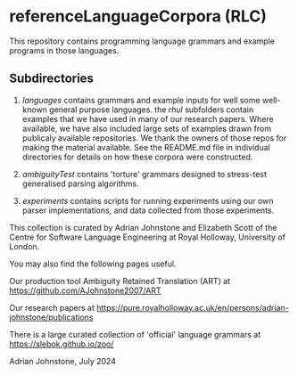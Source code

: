 # referenceLanguageCorpora (RLC)

This repository contains programming language grammars and example programs in those languages.

## Subdirectories

1. *languages* contains grammars and example inputs for well some well-known general purpose languages. the *rhul* subfolders contain examples that we have used in many of our research papers. Where available, we have also included large sets of examples drawn from publicaly available repositories. We thank the owners of those repos for making the material available.
See the README.md file in individual directories for details on how these corpora were constructed.

2. *ambiguityTest* contains 'torture' grammars designed to stress-test generalised parsing algorithms.

3. *experiments* contains scripts for running experiments using our own parser implementations, and data collected from those experiments.
 

This collection is curated by Adrian Johnstone and Elizabeth Scott of the Centre for Software Language Engineering at Royal Holloway, University of London.



You may also find the following pages useful.

Our production tool Ambiguity Retained Translation (ART) at https://github.com/AJohnstone2007/ART

Our research papers at https://pure.royalholloway.ac.uk/en/persons/adrian-johnstone/publications

There is a large curated collection of 'official' language grammars at https://slebok.github.io/zoo/ 

Adrian Johnstone, July 2024
